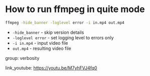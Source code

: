 # How to run ffmpeg in quite mode

```bash
ffmpeg -hide_banner -loglevel error -i in.mp4 out.mp4
```

- `-hide_banner` - skip version details
- `-loglevel error` - set logging level to errors only
- `-i in.mp4` - input video file
- `out.mp4` - resulting video file

group: verbosity


link_youtube: https://youtu.be/M7yhFVJ4fq0

